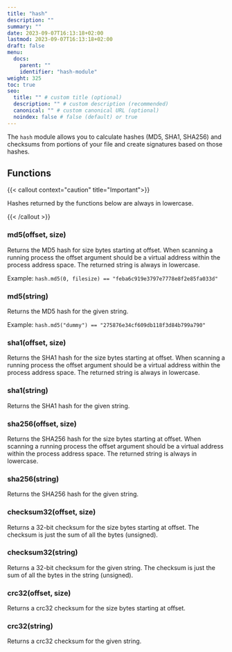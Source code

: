 ```yaml
---
title: "hash"
description: ""
summary: ""
date: 2023-09-07T16:13:18+02:00
lastmod: 2023-09-07T16:13:18+02:00
draft: false
menu:
  docs:
    parent: ""
    identifier: "hash-module"
weight: 325
toc: true
seo:
  title: "" # custom title (optional)
  description: "" # custom description (recommended)
  canonical: "" # custom canonical URL (optional)
  noindex: false # false (default) or true
---
```


The `hash` module allows you to calculate hashes (MD5, SHA1, SHA256) and
checksums from portions of your file and create signatures based on those
hashes.

## Functions

{{< callout context="caution" title="Important">}}

Hashes returned by the functions below are always in lowercase.

{{< /callout >}}

### md5(offset, size)

Returns the MD5 hash for size bytes starting at offset. When scanning a running
process the offset argument should be a virtual address within the process
address space. The returned string is always in lowercase.

Example: `hash.md5(0, filesize) == "feba6c919e3797e7778e8f2e85fa033d"`

### md5(string)

Returns the MD5 hash for the given string.

Example: `hash.md5("dummy") == "275876e34cf609db118f3d84b799a790"`

### sha1(offset, size)

Returns the SHA1 hash for the size bytes starting at offset. When scanning a
running process the offset argument should be a virtual address within the
process address space. The returned string is always in lowercase.

### sha1(string)

Returns the SHA1 hash for the given string.

### sha256(offset, size)

Returns the SHA256 hash for the size bytes starting at offset. When scanning a
running process the offset argument should be a virtual address within the
process address space. The returned string is always in lowercase.

### sha256(string)

Returns the SHA256 hash for the given string.

### checksum32(offset, size)

Returns a 32-bit checksum for the size bytes starting at offset. The checksum is
just the sum of all the bytes (unsigned).

### checksum32(string)

Returns a 32-bit checksum for the given string. The checksum is just the sum of
all the bytes in the string (unsigned).

### crc32(offset, size)

Returns a crc32 checksum for the size bytes starting at offset.

### crc32(string)

Returns a crc32 checksum for the given string.